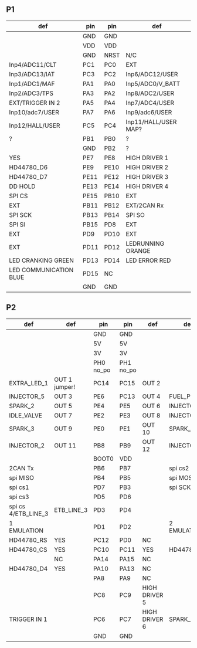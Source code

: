 ## P1

|def|pin|pin|def
|-|-|-|-|
||GND|GND|
||VDD|VDD|
||GND|NRST|N/C|
|Inp4/ADC11/CLT|PC1|PC0|EXT|
|Inp3/ADC13/IAT|PC3|PC2|Inp6/ADC12/USER|
|Inp1/ADC1/MAF|PA1|PA0|Inp5/ADC0/V_BATT|
|Inp2/ADC3/TPS|PA3|PA2|Inp8/ADC2/USER|
|EXT/TRIGGER IN 2|PA5|PA4|Inp7/ADC4/USER|
|Inp10/adc7/USER|PA7|PA6|Inp9/adc6/USER|
|Inp12/HALL/USER|PC5|PC4|Inp11/HALL/USER MAP?|
|?|PB1|PB0|?|
||GND|PB2|?|
|YES|PE7|PE8|HIGH DRIVER 1|
|HD44780_D6|PE9|PE10|HIGH DRIVER 2|
|HD44780_D7|PE11|PE12|HIGH DRIVER 3|
|DD HOLD|PE13|PE14|HIGH DRIVER 4|
|SPI CS|PE15|PB10|EXT|
|EXT|PB11|PB12|EXT/2CAN Rx|
|SPI SCK|PB13|PB14|SPI SO|
|SPI SI|PB15|PD8|EXT|
|EXT|PD9|PD10|EXT|
|EXT|PD11|PD12|LEDRUNNING ORANGE|
|LED CRANKING GREEN|PD13|PD14|LED ERROR RED|
|LED COMMUNICATION BLUE|PD15|NC|
||GND|GND|

## P2

|def|def|pin|pin|def|def|
|-|-|-|-|-|-|
|||GND|GND|
|||5V|5V|
|||3V|3V|
|||PH0 no_po|PH1 no_po|
|EXTRA_LED_1|OUT 1 jumper!|PC14|PC15|OUT 2|
|INJECTOR_5|OUT 3|PE6|PC13|OUT 4|FUEL_PUMP|
|SPARK_2|OUT 5|PE4|PE5|OUT 6|INJECTOR_4|
|IDLE_VALVE|OUT 7|PE2|PE3|OUT 8|INJECTOR_3|
|SPARK_3|OUT 9|PE0|PE1|OUT 10|SPARK_4|
|INJECTOR_2|OUT 11|PB8|PB9|OUT 12|INJECTOR_1|
|||BOOT0|VDD|
|2CAN Tx||PB6|PB7||spi cs2|
|spi MISO||PB4|PB5||spi MOSI|
|spi cs1||PD7|PB3||spi SCK|
|spi cs3||PD5|PD6|
|spi cs 4/ETB_LINE_3|ETB_LINE_3|PD3|PD4|
|1 EMULATION||PD1|PD2||2 EMULATION|
|HD44780_RS|YES|PC12|PD0|NC|
|HD44780_CS|YES|PC10|PC11|YES|HD44780_D5|
||NC|PA14|PA15|NC||
|HD44780_D4|YES|PA10|PA13|NC|
|||PA8|PA9|NC|
|||PC8|PC9|HIGH DRIVER 5|
|TRIGGER IN 1||	PC6|PC7|HIGH DRIVER 6|SPARK_1|
|||GND|GND|

